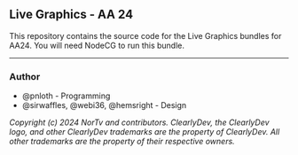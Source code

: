 ## Live Graphics - AA 24
This repository contains the source code for the Live Graphics bundles for AA24. You will need NodeCG to run this bundle.

---

### Author
- @pnloth - Programming
- @sirwaffles, @webi36, @hemsright - Design

*Copyright (c) 2024 NorTv and contributors.
ClearlyDev, the ClearlyDev logo, and other ClearlyDev trademarks are the property of ClearlyDev. All other trademarks are the property of their respective owners.*
